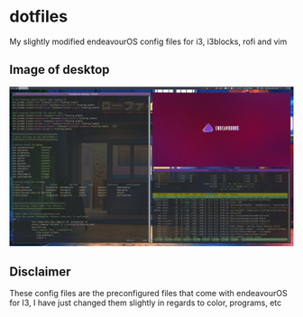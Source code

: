 # dotfiles
My slightly modified endeavourOS config files for i3, i3blocks, rofi and vim

## Image of desktop

![alt text](https://github.com/nix42/dotfiles/blob/main/desktop.png)

## Disclaimer

These config files are the preconfigured files that come with endeavourOS for I3, I have just changed them slightly in regards to color, programs, etc

